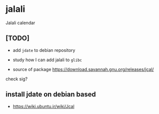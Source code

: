 # jalali

Jalali calendar

## [TODO]
* add `jdate` to debian repository
* study how I can add jalali to `glibc`

* source of package
  https://download.savannah.gnu.org/releases/jcal/

check sig?

## install jdate on debian based

* https://wiki.ubuntu.ir/wiki/Jcal
